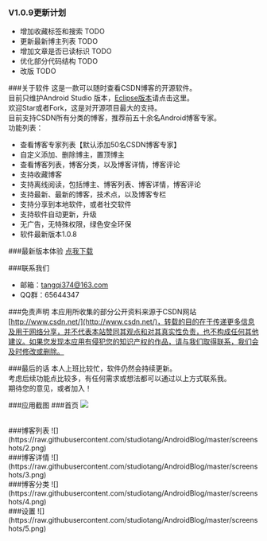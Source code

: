 ### V1.0.9更新计划
* 增加收藏标签和搜索 TODO
* 更新最新博主列表 TODO
* 增加文章是否已读标识 TODO
* 优化部分代码结构 TODO
* 改版 TODO

###关于软件
这是一款可以随时查看CSDN博客的开源软件。  
目前只维护Android Studio 版本，[Eclipse版本](https://github.com/studiotang/FreeCsdn)请点击这里。  
欢迎Star或者Fork，这是对开源项目最大的支持。  
目前支持CSDN所有分类的博客，推荐前五十余名Android博客专家。  
功能列表：
- 查看博客专家列表【默认添加50名CSDN博客专家】
- 自定义添加、删除博主，置顶博主
- 查看博客列表，博客分类，以及博客详情，博客评论
- 支持收藏博客
- 支持离线阅读，包括博主、博客列表、博客详情，博客评论
- 支持最新、最新的博客，技术点，以及博客专栏
- 支持分享到本地软件，或者社交软件
- 支持软件自动更新，升级
- 无广告，无特殊权限，绿色安全环保
- 软件最新版本1.0.8

###最新版本体验
[点我下载](http://www.pgyer.com/csdn)
	
###联系我们
- 邮箱：[tangqi374@163.com](mailto:tangqi374@163.com)
- QQ群：65644347

###免责声明
本应用所收集的部分公开资料来源于CSDN网站[http://www.csdn.net/](http://www.csdn.net/)，转载的目的在于传递更多信息及用于网络分享，并不代表本站赞同其观点和对其真实性负责，也不构成任何其他建议。如果您发现本应用有侵犯您的知识产权的作品，请与我们取得联系，我们会及时修改或删除。

###最后的话
本人上班比较忙，软件仍然会持续更新。  
考虑后续功能点比较多，有任何需求或想法都可以通过以上方式联系我。  
期待您的意见，或者加入！  

###应用截图
###首页
![](https://raw.githubusercontent.com/studiotang/AndroidBlog/master/screenshots/1.png)

</br>
###博客列表
![](https://raw.githubusercontent.com/studiotang/AndroidBlog/master/screenshots/2.png)

</br>
###博客详情
![](https://raw.githubusercontent.com/studiotang/AndroidBlog/master/screenshots/3.png)

</br>
###博客分类
![](https://raw.githubusercontent.com/studiotang/AndroidBlog/master/screenshots/4.png)

</br>
###设置
![](https://raw.githubusercontent.com/studiotang/AndroidBlog/master/screenshots/5.png)





	
